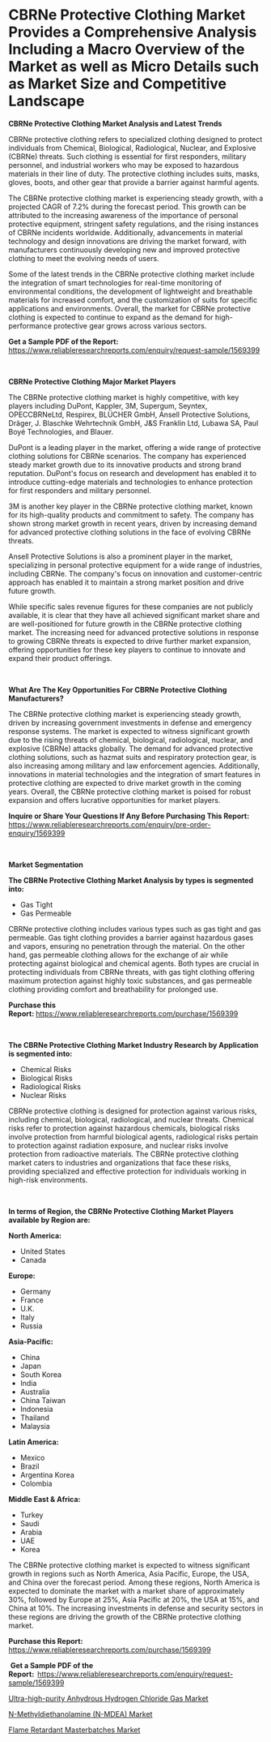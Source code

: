 <p><h1>CBRNe Protective Clothing Market Provides a Comprehensive Analysis Including a Macro Overview of the Market as well as Micro Details such as Market Size and Competitive Landscape</h1></p><p><strong>CBRNe Protective Clothing Market Analysis and Latest Trends</strong></p>
<p><p>CBRNe protective clothing refers to specialized clothing designed to protect individuals from Chemical, Biological, Radiological, Nuclear, and Explosive (CBRNe) threats. Such clothing is essential for first responders, military personnel, and industrial workers who may be exposed to hazardous materials in their line of duty. The protective clothing includes suits, masks, gloves, boots, and other gear that provide a barrier against harmful agents.</p><p>The CBRNe protective clothing market is experiencing steady growth, with a projected CAGR of 7.2% during the forecast period. This growth can be attributed to the increasing awareness of the importance of personal protective equipment, stringent safety regulations, and the rising instances of CBRNe incidents worldwide. Additionally, advancements in material technology and design innovations are driving the market forward, with manufacturers continuously developing new and improved protective clothing to meet the evolving needs of users.</p><p>Some of the latest trends in the CBRNe protective clothing market include the integration of smart technologies for real-time monitoring of environmental conditions, the development of lightweight and breathable materials for increased comfort, and the customization of suits for specific applications and environments. Overall, the market for CBRNe protective clothing is expected to continue to expand as the demand for high-performance protective gear grows across various sectors.</p></p>
<p><strong>Get a Sample PDF of the Report:&nbsp;</strong> <a href="https://www.reliableresearchreports.com/enquiry/request-sample/1569399">https://www.reliableresearchreports.com/enquiry/request-sample/1569399</a></p>
<p>&nbsp;</p>
<p><strong>CBRNe Protective Clothing Major Market Players</strong></p>
<p><p>The CBRNe protective clothing market is highly competitive, with key players including DuPont, Kappler, 3M, Supergum, Seyntex, OPECCBRNeLtd, Respirex, BLÜCHER GmbH, Ansell Protective Solutions, Dräger, J. Blaschke Wehrtechnik GmbH, J&S Franklin Ltd, Lubawa SA, Paul Boyé Technologies, and Blauer.</p><p>DuPont is a leading player in the market, offering a wide range of protective clothing solutions for CBRNe scenarios. The company has experienced steady market growth due to its innovative products and strong brand reputation. DuPont's focus on research and development has enabled it to introduce cutting-edge materials and technologies to enhance protection for first responders and military personnel.</p><p>3M is another key player in the CBRNe protective clothing market, known for its high-quality products and commitment to safety. The company has shown strong market growth in recent years, driven by increasing demand for advanced protective clothing solutions in the face of evolving CBRNe threats.</p><p>Ansell Protective Solutions is also a prominent player in the market, specializing in personal protective equipment for a wide range of industries, including CBRNe. The company's focus on innovation and customer-centric approach has enabled it to maintain a strong market position and drive future growth.</p><p>While specific sales revenue figures for these companies are not publicly available, it is clear that they have all achieved significant market share and are well-positioned for future growth in the CBRNe protective clothing market. The increasing need for advanced protective solutions in response to growing CBRNe threats is expected to drive further market expansion, offering opportunities for these key players to continue to innovate and expand their product offerings.</p></p>
<p>&nbsp;</p>
<p><strong>What Are The Key Opportunities For CBRNe Protective Clothing Manufacturers?</strong></p>
<p><p>The CBRNe protective clothing market is experiencing steady growth, driven by increasing government investments in defense and emergency response systems. The market is expected to witness significant growth due to the rising threats of chemical, biological, radiological, nuclear, and explosive (CBRNe) attacks globally. The demand for advanced protective clothing solutions, such as hazmat suits and respiratory protection gear, is also increasing among military and law enforcement agencies. Additionally, innovations in material technologies and the integration of smart features in protective clothing are expected to drive market growth in the coming years. Overall, the CBRNe protective clothing market is poised for robust expansion and offers lucrative opportunities for market players.</p></p>
<p><strong>Inquire or Share Your Questions If Any Before Purchasing This Report:</strong> <a href="https://www.reliableresearchreports.com/enquiry/pre-order-enquiry/1569399">https://www.reliableresearchreports.com/enquiry/pre-order-enquiry/1569399</a></p>
<p>&nbsp;</p>
<p><strong>Market Segmentation</strong></p>
<p><strong>The CBRNe Protective Clothing Market Analysis by types is segmented into:</strong></p>
<p><ul><li>Gas Tight</li><li>Gas Permeable</li></ul></p>
<p><p>CBRNe protective clothing includes various types such as gas tight and gas permeable. Gas tight clothing provides a barrier against hazardous gases and vapors, ensuring no penetration through the material. On the other hand, gas permeable clothing allows for the exchange of air while protecting against biological and chemical agents. Both types are crucial in protecting individuals from CBRNe threats, with gas tight clothing offering maximum protection against highly toxic substances, and gas permeable clothing providing comfort and breathability for prolonged use.</p></p>
<p><strong>Purchase this Report:&nbsp;</strong><a href="https://www.reliableresearchreports.com/purchase/1569399">https://www.reliableresearchreports.com/purchase/1569399</a></p>
<p>&nbsp;</p>
<p><strong>The CBRNe Protective Clothing Market Industry Research by Application is segmented into:</strong></p>
<p><ul><li>Chemical Risks</li><li>Biological Risks</li><li>Radiological Risks</li><li>Nuclear Risks</li></ul></p>
<p><p>CBRNe protective clothing is designed for protection against various risks, including chemical, biological, radiological, and nuclear threats. Chemical risks refer to protection against hazardous chemicals, biological risks involve protection from harmful biological agents, radiological risks pertain to protection against radiation exposure, and nuclear risks involve protection from radioactive materials. The CBRNe protective clothing market caters to industries and organizations that face these risks, providing specialized and effective protection for individuals working in high-risk environments.</p></p>
<p>&nbsp;</p>
<p><strong>In terms of Region, the CBRNe Protective Clothing Market Players available by Region are:</strong></p>
<p>
    <p> <strong> North America: </strong>
        <ul>
            <li>United States</li>
            <li>Canada</li>
        </ul>
        </p> 
    <p> <strong> Europe: </strong>
        <ul>
            <li>Germany</li>
            <li>France</li>
            <li>U.K.</li>
            <li>Italy</li>
            <li>Russia</li>
        </ul>
        </p> 
    <p> <strong> Asia-Pacific: </strong>
        <ul>
            <li>China</li>
            <li>Japan</li>
            <li>South Korea</li>
            <li>India</li>
            <li>Australia</li>
            <li>China Taiwan</li>
            <li>Indonesia</li>
            <li>Thailand</li>
            <li>Malaysia</li>
        </ul>
        </p> 
    <p> <strong> Latin America: </strong>
        <ul>
            <li>Mexico</li>
            <li>Brazil</li>
            <li>Argentina Korea</li>
            <li>Colombia</li>
        </ul>
        </p> 
    <p> <strong> Middle East & Africa: </strong>
        <ul>
            <li>Turkey</li>
            <li>Saudi</li>
            <li>Arabia</li>
            <li>UAE</li>
            <li>Korea</li>
        </ul>
    </p>
    </p>
<p><p>The CBRNe protective clothing market is expected to witness significant growth in regions such as North America, Asia Pacific, Europe, the USA, and China over the forecast period. Among these regions, North America is expected to dominate the market with a market share of approximately 30%, followed by Europe at 25%, Asia Pacific at 20%, the USA at 15%, and China at 10%. The increasing investments in defense and security sectors in these regions are driving the growth of the CBRNe protective clothing market.</p></p>
<p><strong>Purchase this Report: </strong><a href="https://www.reliableresearchreports.com/purchase/1569399">https://www.reliableresearchreports.com/purchase/1569399</a></p>
<p>&nbsp;<strong>Get a Sample PDF of the Report:&nbsp;&nbsp;</strong><a href="https://www.reliableresearchreports.com/enquiry/request-sample/1569399">https://www.reliableresearchreports.com/enquiry/request-sample/1569399</a></p>
<p><strong></strong></p>
<p><p><a href="https://github.com/ruddyyedelwadw/Market-Research-Report-List-1/blob/main/ultra-high-purity-anhydrous-hydrogen-chloride-gas-market.md">Ultra-high-purity Anhydrous Hydrogen Chloride Gas Market</a></p><p><a href="https://github.com/juniordelafrance/Market-Research-Report-List-2/blob/main/n-methyldiethanolamine-n-mdea-market.md">N-Methyldiethanolamine (N-MDEA) Market</a></p><p><a href="https://github.com/jaidynmorantestelletmjzya/Market-Research-Report-List-1/blob/main/flame-retardant-masterbatches-market.md">Flame Retardant Masterbatches Market</a></p></p>